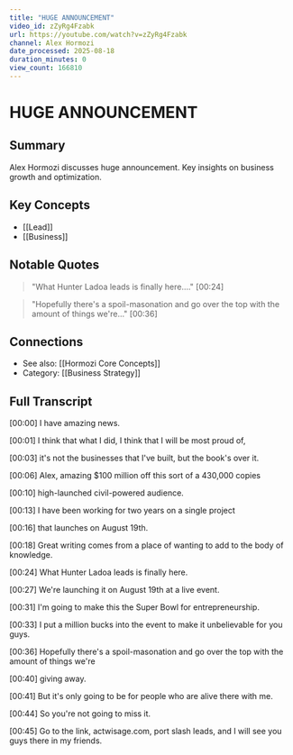 ```yaml
---
title: "HUGE ANNOUNCEMENT"
video_id: zZyRg4Fzabk
url: https://youtube.com/watch?v=zZyRg4Fzabk
channel: Alex Hormozi
date_processed: 2025-08-18
duration_minutes: 0
view_count: 166810
---
```

# HUGE ANNOUNCEMENT

## Summary
Alex Hormozi discusses huge announcement. Key insights on business growth and optimization.

## Key Concepts
- [[Lead]]
- [[Business]]

## Notable Quotes
> "What Hunter Ladoa leads is finally here...." [00:24]

> "Hopefully there's a spoil-masonation and go over the top with the amount of things we're..." [00:36]

## Connections
- See also: [[Hormozi Core Concepts]]
- Category: [[Business Strategy]]

## Full Transcript
[00:00] I have amazing news.

[00:01] I think that what I did, I think that I will be most proud of,

[00:03] it's not the businesses that I've built, but the book's over it.

[00:06] Alex, amazing $100 million off this sort of a 430,000 copies

[00:10] high-launched civil-powered audience.

[00:13] I have been working for two years on a single project

[00:16] that launches on August 19th.

[00:18] Great writing comes from a place of wanting to add to the body of knowledge.

[00:24] What Hunter Ladoa leads is finally here.

[00:27] We're launching it on August 19th at a live event.

[00:31] I'm going to make this the Super Bowl for entrepreneurship.

[00:33] I put a million bucks into the event to make it unbelievable for you guys.

[00:36] Hopefully there's a spoil-masonation and go over the top with the amount of things we're

[00:40] giving away.

[00:41] But it's only going to be for people who are alive there with me.

[00:44] So you're not going to miss it.

[00:45] Go to the link, actwisage.com, port slash leads, and I will see you guys there in my friends.

